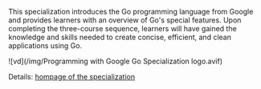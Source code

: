 This specialization introduces the Go programming language from Google and provides learners with an overview of Go's special features. Upon completing the three-course sequence, learners will have gained the knowledge and skills needed to create concise, efficient, and clean applications using Go.

![vd](/img/Programming with Google Go Specialization logo.avif)

Details: [hompage of the specialization](https://www.coursera.org/specializations/google-golang)
